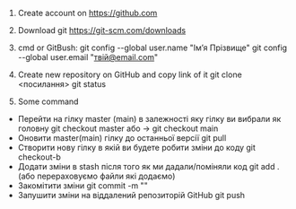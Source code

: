 1. Create account on https://github.com

2. Download git https://git-scm.com/downloads

3. cmd or GitBush:
   git config --global user.name "Ім’я Прізвище"
   git config --global user.email "твій@email.com"

4. Create new repository on GitHub and copy link of it
   git clone <посилання>
   git status

5. Some command

- Перейти на гілку master (main) в залежності яку гілку ви вибрали як головну
  git checkout master або -> git checkout main
- Оновити master(main) гілку до останньої версії
  git pull
- Створити нову гілку в якій ви будете робити зміни до коду
  git checkout-b <branchName>
- Додати зміни в stash після того як ми дадали/поміняли код
  git add . (або перераховуємо файли які додаємо)
- Закомітити зміни
  git commit -m "<comment>"
- Запушити зміни на віддалений репозиторій GitHub
  git push
